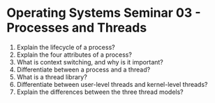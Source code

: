 # Operating Systems Seminar 03 - Processes and Threads

1. Explain the lifecycle of a process?
2. Explain the four attributes of a process?
3. What is context switching, and why is it important?
4. Differentiate between a process and a thread?
5. What is a thread library?
6. Differentiate between user-level threads and kernel-level threads?
7. Explain the differences between the three thread models?